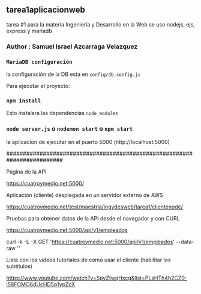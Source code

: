 ## tarea1aplicacionweb
tarea #1 para la materia Ingeniería y Desarrollo en la Web se uso nodejs, ejs, express y mariadb

### Author : Samuel Israel Azcarraga Velazquez

### `MariaDB configuración`
la configuración de la DB esta en  `config/db.config.js`

Para ejecutar el proyecto:

### `npm install`

Esto instalara las dependencias `node_modules`

### `node server.js` o `nodemon start` o `npm start`

la aplicacion de ejecutar en el puerto 5000 (http://localhost:5000)

#########################################################################

Pagina de la API

  https://cuatroymedio.net:5000/

Aplicación (cliente) desplegada en un servidor externo de AWS 

  https://cuatroymedio.net/test/maestria/ingydesweb/tarea1/clientenode/

Pruebas para obtener datos de la API desde el navegador y con CURL

  https://cuatroymedio.net:5000/api/v1/empleados

  curl -k -L -X GET 'https://cuatroymedio.net:5000/api/v1/empleados' --data-raw ''

Lista con los vídeos tutoriales de como usar el cliente (habilitar los subtítulos)

  https://www.youtube.com/watch?v=SpvZtwqHxcg&list=PLsHTh4h2CZ0-l58FOMO6dUcHD5p1ypZcX


